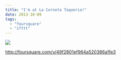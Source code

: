 ```yaml
---
title: "I'm at La Corneta Taqueria!"
date: 2013-10-09
tags: 
  - "foursquare"
  - "ifttt"
---
```


![](images/staticmap?center=37.75342035822613,-122.41832613945007&zoom=16&size=710x440&maptype=roadmap&sensor=false&markers=color:red%7C37.75342035822613,-122.41832613945007)  
  
http://foursquare.com/v/49f2801ef964a520386a1fe3
